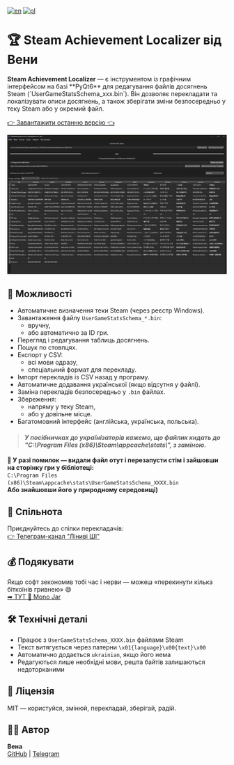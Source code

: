 [![en](https://img.shields.io/badge/english-red.svg)](https://github.com/PanVena/SteamAchievementLocalizer/blob/main/README.md)
[![pl](https://img.shields.io/badge/polski-green.svg)](https://github.com/PanVena/SteamAchievementLocalizer/blob/main/README.pl.md)

<h1>🏆 Steam Achievement Localizer від Вени</h1>

<p><strong>Steam Achievement Localizer</strong> — є інструментом із графічним інтерфейсом на базі **PyQt6** для редагування файлів досягнень Steam (`UserGameStatsSchema_xxx.bin`).  
Він дозволяє перекладати та локалізувати описи досягнень, а також зберігати зміни безпосередньо у теку Steam або у окремий файл.  

<p><a class="button-link" href="https://github.com/PanVena/SteamAchievementLocalizer/releases/latest" target="_blank">👉 Завантажити останню версію 👈</a></p>


![Скрін](assets/scrn_ukr.png)



## 📌 Можливості
- Автоматичне визначення теки Steam (через реєстр Windows).  
- Завантаження файлу `UserGameStatsSchema_*.bin`:
  - вручну,  
  - або автоматично за ID гри.  
- Перегляд і редагування таблиць досягнень.  
- Пошук по стовпцях.  
- Експорт у CSV:
  - всі мови одразу,  
  - спеціальний формат для перекладу.  
- Імпорт перекладів із CSV назад у програму.  
- Автоматичне додавання української (якщо відсутня у файлі).  
- Заміна перекладів безпосередньо у `.bin` файлах.  
- Збереження:
  - напряму у теку Steam,  
  - або у довільне місце.  
- Багатомовний інтерфейс (англійська, українська, польська).  

<blockquote>
   <h4> <p><strong><i>У посібничках до українізаторів кажемо, що файлик кидать до "C:\Program Files (x86)\Steam\appcache\stats\", з заміною.</i></strong></p></h4>
</blockquote>

<p><strong>🧯 У разі помилок — видали файл отут і перезапусти стім і зайшовши на сторінку гри у бібліотеці:</strong><br>
<code>C:\Program Files (x86)\Steam\appcache\stats\UserGameStatsSchema_XXXX.bin</code><br>
<strong>Або знайшовши його у природному середовищі)</strong></p>


<h2>👥 Спільнота</h2>
<p>Приєднуйтесь до спілки перекладачів:<br>
<a href="https://t.me/linyvi_sh_ji" target="_blank">👉 Телеграм-канал "Ліниві ШІ"</a></p>

<h2>💰 Подякувати</h2>
<p>Якщо софт зекономив тобі час і нерви — можеш «перекинути кілька біткоїнів гривнею» 😄<br>
<a href="https://send.monobank.ua/jar/9V3wRMZD7C" target="_blank">➡ ТУТ 🌻 Mono Jar</a></p>

<h2>🛠 Технічні деталі</h2>
<ul>
    <li>Працює з <code>UserGameStatsSchema_XXXX.bin</code> файлами Steam</li>
    <li>Текст витягується через патерни <code>\x01{language}\x00{text}\x00</code></li>
    <li>Автоматично додається <code>ukrainian</code>, якщо його нема</li>
    <li>Редагуються лише необхідні мови, решта байтів залишаються недоторканими</li>
</ul>

<h2>🔖 Ліцензія</h2>
<p>MIT — користуйся, змінюй, перекладай, зберігай, радій.</p>

<h2>🧑‍💻 Автор</h2>
<p><strong>Вена</strong><br>
<a href="https://github.com/PanVena" target="_blank">GitHub</a> | <a href="https://t.me/Pan_Vena" target="_blank">Telegram</a></p>
